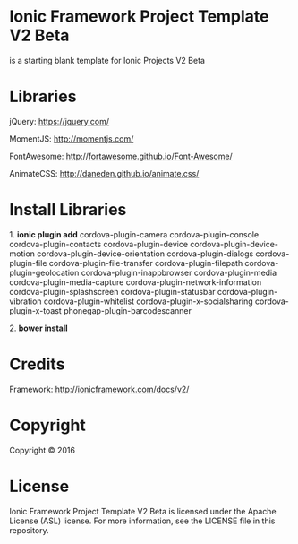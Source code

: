 <h1>Ionic Framework Project Template V2 Beta</h1>
<p>
is a starting blank template for Ionic Projects V2 Beta
</p>

<h1>Libraries</h1>
<p>jQuery: <a href="https://jquery.com/">https://jquery.com/</a></p>
<p>MomentJS: <a href="http://momentjs.com/">http://momentjs.com/</a></p>
<p>FontAwesome: <a href="http://fortawesome.github.io/Font-Awesome/">http://fortawesome.github.io/Font-Awesome/</a></p>
<p>AnimateCSS: <a href="http://daneden.github.io/animate.css/">http://daneden.github.io/animate.css/</a></p>

<h1>Install Libraries</h1>
<p>
1. <strong>ionic plugin add</strong> cordova-plugin-camera cordova-plugin-console cordova-plugin-contacts cordova-plugin-device cordova-plugin-device-motion cordova-plugin-device-orientation cordova-plugin-dialogs cordova-plugin-file cordova-plugin-file-transfer cordova-plugin-filepath cordova-plugin-geolocation cordova-plugin-inappbrowser cordova-plugin-media cordova-plugin-media-capture cordova-plugin-network-information cordova-plugin-splashscreen cordova-plugin-statusbar  cordova-plugin-vibration cordova-plugin-whitelist cordova-plugin-x-socialsharing cordova-plugin-x-toast  phonegap-plugin-barcodescanner
</p>
<p>
2. <strong>bower install</strong>
</p>

<h1>Credits</h1>
<p>
Framework: <a href="http://ionicframework.com/docs/v2/">http://ionicframework.com/docs/v2/</a>
</p>

<h1>Copyright</h1>
<p>
Copyright &copy; 2016
</p>

<h1>License</h1>
<p>
Ionic Framework Project Template V2 Beta is licensed under the Apache License (ASL) license. For more information, see the LICENSE file in this repository.
</p>
